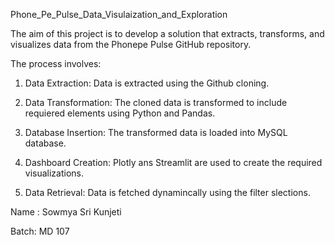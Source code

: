 Phone_Pe_Pulse_Data_Visulaization_and_Exploration

The aim of this project is to develop a solution that extracts, transforms, and visualizes data from the Phonepe Pulse GitHub repository. 

The process involves:

1. Data Extraction: Data is extracted using the Github cloning.

2. Data Transformation: The cloned data is transformed to include requiered elements using Python and Pandas.

3. Database Insertion: The transformed data is loaded into MySQL database.

4. Dashboard Creation: Plotly ans Streamlit are used to create the required visualizations.

5. Data Retrieval: Data is fetched dynamincally using the filter slections.


Name : Sowmya Sri Kunjeti

Batch: MD 107
